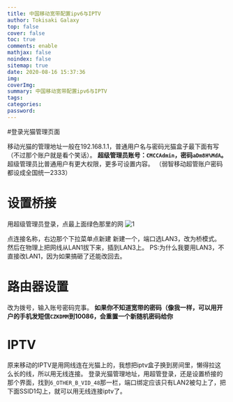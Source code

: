 ```yaml
---
title: 中国移动宽带配置ipv6与IPTV
author: Tokisaki Galaxy
top: false
cover: false
toc: true
comments: enable
mathjax: false
noindex: false
sitemap: true
date: 2020-08-16 15:37:36
img:
coverImg:
summary: 中国移动宽带配置ipv6与IPTV
tags:
categories:
password:
---
```


#登录光猫管理页面

移动光猫的管理地址一般在192.168.1.1，普通用户名与密码光猫盒子最下面有写（不过那个账户就是看个笑话）。
**超级管理员账号：`CMCCAdmin`，密码`aDm8H%MdA`。**
超级管理员比普通用户有更大权限，更多可设置内容。
（弱智移动超管账户密码都设成全国统一2333）

# 设置桥接

用超级管理员登录，点最上面绿色那里的网
![1](https://files.catbox.moe/wpfgis.jpg)

点连接名称，右边那个下拉菜单点新建
新建一个，端口选LAN3，改为桥模式。
然后在物理上把网线从LAN1拔下来，插到LAN3上。
PS:为什么我要用LAN3，不直接改LAN1，因为如果搞砸了还能改回去。

# 路由器设置
改为拨号，输入账号密码完事。
**如果你不知道宽带的密码（像我一样，可以用开户的手机发短信`CZKDMM`到10086，会重置一个新随机密码给你**

# IPTV
原来移动的IPTV是用网线连在光猫上的，我想把iptv盒子换到房间里，懒得拉这么长的线，所以用无线连接。
登录光猫管理地址，用超管登录，还是设置桥接的那个界面，找到`6_OTHER_B_VID_48`那一栏，端口绑定应该只有LAN2被勾上了，把下面SSID1勾上，就可以用无线连接iptv了。
